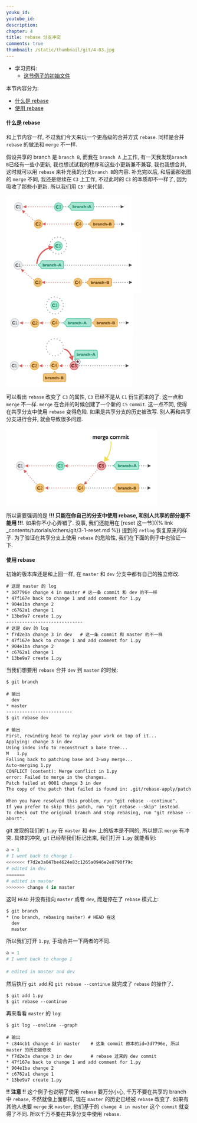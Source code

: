 ```yaml
---
youku_id: 
youtube_id: 
description: 
chapter: 4
title: rebase 分支冲突
comments: true
thumbnail: /static/thumbnail/git/4-03.jpg
---
```

* 学习资料:
  * [这节例子的初始文件](https://github.com/MorvanZhou/tutorials/blob/master/gitTUT/for_gitTUT_4-3.zip)
  
本节内容分为:
  
* [什么是 rebase](#rebase)
* [使用 rebase](#use-rebase)


<h4 class="tut-h4-pad" id="rebase">什么是 rebase</h4>

和上节内容一样, 不过我们今天来玩一个更高级的合并方式 `rebase`.
同样是合并 `rebase` 的做法和 `merge` 不一样. 

假设共享的 branch 是 `branch B`, 而我在 `branch A` 上工作, 有一天我发现`branch B`已经有一些小更新,
我也想试试我的程序和这些小更新兼不兼容, 我也我想合并, 这时就可以用 `rebase` 来补充我的分支`branch B`的内容.
补充完以后, 和后面那张图的 `merge` 不同, 我还是继续在 `C3` 上工作, 不过此时的 `C3` 的本质却不一样了, 
因为吸收了那些小更新. 所以我们用 `C3'` 来代替.

<img class="course-image" src="/static/results/git/4-3-1.png">

<img class="course-image" src="/static/results/git/4-3-2.png">

<img class="course-image" src="/static/results/git/4-3-3.png">

<img class="course-image" src="/static/results/git/4-3-4.png">

可以看出 `rebase` 改变了 `C3` 的属性, `C3` 已经不是从 `C1` 衍生而来的了. 
这一点和 `merge` 不一样. `merge` 在合并的时候创建了一个新的 `C5` `commit`. 
这一点不同, 使得在共享分支中使用 `rebase` 变得危险.
如果是共享分支的历史被改写. 别人再和共享分支进行合并, 就会导致很多问题. 

<img class="course-image" src="/static/results/git/4-1-1.png">

所以需要强调的是 **!!! 只能在你自己的分支中使用 rebase, 和别人共享的部分是不能用 !!!**. 
如果你不小心弄错了. 没事, 我们还能用在 [reset 这一节]({% link _contents/tutorials/others/git/3-1-reset.md %})
提到的 `reflog` 恢复原来的样子.
为了验证在共享分支上使用 `rebase` 的危险性, 我们在下面的例子中也验证一下.


<h4 class="tut-h4-pad" id="use-rebase">使用 rebase</h4>

初始的版本库还是和上回一样, 在 `master` 和 `dev` 分支中都有自己的独立修改.

``` shell
# 这是 master 的 log
* 3d7796e change 4 in master # 这一条 commit 和 dev 的不一样
* 47f167e back to change 1 and add comment for 1.py
* 904e1ba change 2
* c6762a1 change 1
* 13be9a7 create 1.py
-----------------------------
# 这是 dev 的 log
* f7d2e3a change 3 in dev   # 这一条 commit 和 master 的不一样
* 47f167e back to change 1 and add comment for 1.py
* 904e1ba change 2
* c6762a1 change 1
* 13be9a7 create 1.py
```

当我们想要用 `rebase` 合并 `dev` 到 `master` 的时候:

```shell
$ git branch

# 输出
  dev
* master
-------------------------
$ git rebase dev 

# 输出
First, rewinding head to replay your work on top of it...
Applying: change 3 in dev
Using index info to reconstruct a base tree...
M	1.py
Falling back to patching base and 3-way merge...
Auto-merging 1.py
CONFLICT (content): Merge conflict in 1.py
error: Failed to merge in the changes.
Patch failed at 0001 change 3 in dev
The copy of the patch that failed is found in: .git/rebase-apply/patch

When you have resolved this problem, run "git rebase --continue".
If you prefer to skip this patch, run "git rebase --skip" instead.
To check out the original branch and stop rebasing, run "git rebase --abort".
```

git 发现的我们的 `1.py` 在 `master` 和 `dev` 上的版本是不同的, 所以提示 `merge` 有冲突. 具体的冲突, 
git 已经帮我们标记出来, 我们打开 `1.py` 就能看到:

```python
a = 1
# I went back to change 1
<<<<<<< f7d2e3a047be4624e83c1265a0946e2e8790f79c
# edited in dev
=======
# edited in master
>>>>>>> change 4 in master
```

这时 `HEAD` 并没有指向 `master` 或者 `dev`, 而是停在了 `rebase` 模式上:

```shell
$ git branch
* (no branch, rebasing master) # HEAD 在这
  dev
  master
```

所以我们打开 `1.py`, 手动合并一下两者的不同.

```python
a = 1
# I went back to change 1

# edited in master and dev
```

然后执行 `git add` 和 `git rebase --continue` 就完成了 `rebase` 的操作了.

```shell
$ git add 1.py
$ git rebase --continue
```

再来看看 `master` 的 `log`:

```shell
$ git log --oneline --graph

# 输出
* c844cb1 change 4 in master    # 这条 commit 原本的id=3d7796e, 所以 master 的历史被修改
* f7d2e3a change 3 in dev       # rebase 过来的 dev commit
* 47f167e back to change 1 and add comment for 1.py
* 904e1ba change 2
* c6762a1 change 1
* 13be9a7 create 1.py
```

**!! 注意 !!**
这个例子也说明了使用 `rebase` 要万分小心, 千万不要在共享的 branch 中 `rebase`, 不然就像上面那样, 
现在 `master` 的历史已经被 `rebase` 改变了. 如果有其他人也要 `merge` 来 `master`, 他们基于的 `change 4 in master` 这个
`commit` 就变得了不同. 所以千万不要在共享分支中使用 `rebase`.

